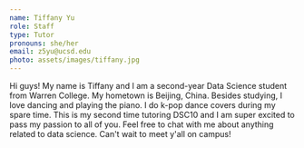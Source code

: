 ```yaml
---
name: Tiffany Yu
role: Staff
type: Tutor
pronouns: she/her
email: z5yu@ucsd.edu
photo: assets/images/tiffany.jpg
---
```


Hi guys! My name is Tiffany and I am a second-year Data Science student from
Warren College. My hometown is Beijing, China. Besides studying, I love dancing
and playing the piano. I do k-pop dance covers during my spare time. This is my
second time tutoring DSC10 and I am super excited to pass my passion to all of
you. Feel free to chat with me about anything related to data science. Can't
wait to meet y'all on campus!
